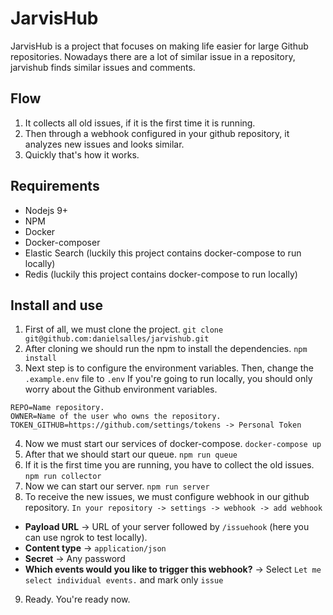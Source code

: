 # JarvisHub
JarvisHub is a project that focuses on making life easier for large Github repositories. Nowadays there are a lot of similar issue in a repository, jarvishub finds similar issues and comments.

## Flow
1. It collects all old issues, if it is the first time it is running.
2. Then through a webhook configured in your github repository, it analyzes new issues and looks similar.
3. Quickly that's how it works.

## Requirements
- Nodejs 9+
- NPM
- Docker
- Docker-composer
- Elastic Search (luckily this project contains docker-compose to run locally)
- Redis (luckily this project contains docker-compose to run locally)

## Install and use

1. First of all, we must clone the project.
`git clone git@github.com:danielsalles/jarvishub.git`
2. After cloning we should run the npm to install the dependencies.
`npm install`
3. Next step is to configure the environment variables. Then, change the `.example.env` file to `.env`
If you're going to run locally, you should only worry about the Github environment variables.
```
REPO=Name repository.
OWNER=Name of the user who owns the repository.
TOKEN_GITHUB=https://github.com/settings/tokens -> Personal Token
```
4. Now we must start our services of docker-compose.
`docker-compose up`
5. After that we should start our queue.
`npm run queue`
6. If it is the first time you are running, you have to collect the old issues.
`npm run collector`
7. Now we can start our server.
`npm run server`
8. To receive the new issues, we must configure webhook in our github repository.
`In your repository -> settings -> webhook -> add webhook`
- **Payload URL** -> URL of your server followed by `/issuehook` (here you can use ngrok to test locally).
- **Content type** -> `application/json`
- **Secret** -> Any password
- **Which events would you like to trigger this webhook?** -> Select `Let me select individual events.` and mark only `issue`
9. Ready. You're ready now.

